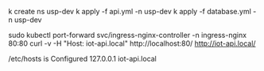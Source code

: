 k create ns usp-dev
k apply -f api.yml -n usp-dev
k apply -f database.yml -n usp-dev



sudo kubectl port-forward svc/ingress-nginx-controller -n ingress-nginx 80:80
curl -v -H "Host: iot-api.local" http://localhost:80/
http://iot-api.local/

/etc/hosts is Configured
127.0.0.1 iot-api.local